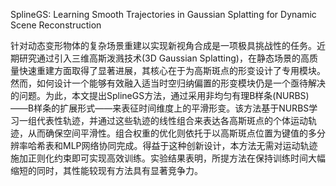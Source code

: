 SplineGS: Learning Smooth Trajectories in Gaussian Splatting for Dynamic Scene Reconstruction

针对动态变形物体的复杂场景重建以实现新视角合成是一项极具挑战性的任务。近期研究通过引入三维高斯泼溅技术(3D Gaussian Splatting)，在静态场景的高质量快速重建方面取得了显著进展，其核心在于为高斯斑点的形变设计了专用模块。然而，如何设计一个能够有效融入适当时空归纳偏置的形变模块仍是一个亟待解决的问题。为此，本文提出SplineGS方法，通过采用非均匀有理B样条(NURBS)——B样条的扩展形式——来表征时间维度上的平滑形变。该方法基于NURBS学习一组代表性轨迹，并通过这些轨迹的线性组合来表达各高斯斑点的个体运动轨迹，从而确保空间平滑性。组合权重的优化则依托于以高斯斑点位置为键值的多分辨率哈希表和MLP网络协同完成。得益于这种创新设计，本方法无需对运动轨迹施加正则化约束即可实现高效训练。实验结果表明，所提方法在保持训练时间大幅缩短的同时，其性能较现有方法具有显著竞争力。   